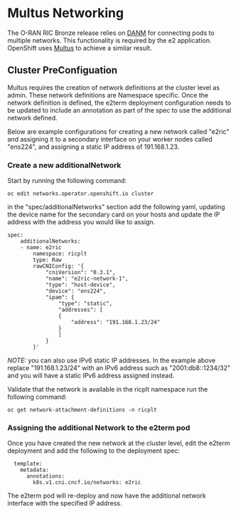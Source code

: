 # Multus Networking

The O-RAN RIC Bronze release relies on [DANM](https://github.com/nokia/danm) for connecting pods to multiple networks. This functionality is required by the e2 application. OpenShift uses [Multus](https://github.com/intel/multus-cni) to achieve a similar result.

## Cluster PreConfiguation

Multus requires the creation of network definitions at the cluster level as admin. These network definitions are Namespace specific. Once the network definition is defined, the e2term deployment configuration needs to be updated to include an annotation as part of the spec to use the additional network defined.

Below are example configurations for creating a new network called "e2ric" and assigning it to a secondary interface on your worker nodes called "ens224", and assigning a static IP address of 191.168.1.23.

### Create a new additionalNetwork

Start by running the following command:

`oc edit networks.operator.openshift.io cluster`

in the "spec/additionalNetworks" section add the following yaml, updating the device name for the secondary card on your hosts and update the IP address with the address you would like to assign.

```
spec:
    additionalNetworks:
    - name: e2ric
        namespace: ricplt
        type: Raw
        rawCNIConfig: '{
            "cniVersion": "0.3.1",
            "name": "e2ric-network-1",
            "type": "host-device",
            "device": "ens224",
            "ipam": {
                "type": "static",
                "addresses": [
                {
                    "address": "191.168.1.23/24"
                }
                ]
            }
        }'
```

*NOTE:* you can also use IPv6 static IP addresses. In the example above replace "191.168.1.23/24" with an IPv6 address such as "2001:db8::1234/32" and you will have a static IPv6 address assigned instead.

Validate that the network is available in the ricplt namespace run the following command:

`oc get network-attachment-definitions -n ricplt`

### Assigning the additional Network to the e2term pod

Once you have created the new network at the cluster level, edit the e2term deployment and add the following to the deployment spec:

```
  template:
    metadata:
      annotations:
        k8s.v1.cni.cncf.io/networks: e2ric
```

The e2term pod will re-deploy and now have the additional network interface with the specified IP address.


